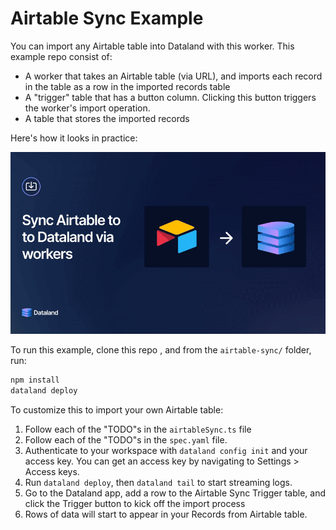 # Airtable Sync Example

You can import any Airtable table into Dataland with this worker. This example repo consist of:

- A worker that takes an Airtable table (via URL), and imports each record in the table as a row in the imported records table
- A "trigger" table that has a button column. Clicking this button triggers the worker's import operation.
- A table that stores the imported records

Here's how it looks in practice:

![overview gif](import-airtable.gif)

To run this example, clone this repo , and from the `airtable-sync/` folder, run:

```sh
npm install
dataland deploy
```

To customize this to import your own Airtable table:

1. Follow each of the "TODO"s in the `airtableSync.ts` file
2. Follow each of the "TODO"s in the `spec.yaml` file.
3. Authenticate to your workspace with `dataland config init` and your access key. You can get an access key by navigating to Settings > Access keys.
4. Run `dataland deploy`, then `dataland tail` to start streaming logs.
5. Go to the Dataland app, add a row to the Airtable Sync Trigger table, and click the Trigger button to kick off the import process
6. Rows of data will start to appear in your Records from Airtable table.
